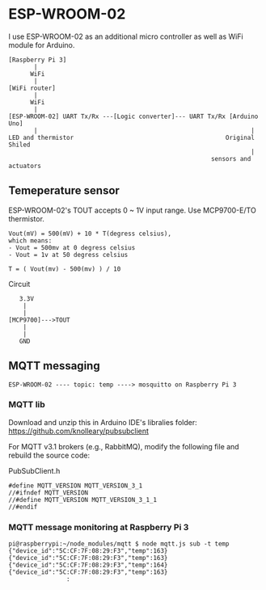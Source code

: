 # ESP-WROOM-02

I use ESP-WROOM-02 as an additional micro controller as well as WiFi module for Arduino.

```
[Raspberry Pi 3]
       |
      WiFi
       |
[WiFi router]
       |
      WiFi
       |
[ESP-WROOM-02] UART Tx/Rx ---[Logic converter]--- UART Tx/Rx [Arduino Uno]
       |                                                           |
LED and thermistor                                          Original Shiled
                                                                   |
                                                        sensors and actuators

```
## Temeperature sensor

ESP-WROOM-02's TOUT accepts 0 ~ 1V input range. Use MCP9700-E/TO thermistor.

```
Vout(mV) = 500(mV) + 10 * T(degress celsius),
which means:
- Vout = 500mv at 0 degress celsius
- Vout = 1v at 50 degress celsius

T = ( Vout(mv) - 500(mv) ) / 10
```

Circuit
```
   3.3V
    |
    |
[MCP9700]--->TOUT 
    |
    |
   GND
```
   
## MQTT messaging

```
ESP-WROOM-02 ---- topic: temp ----> mosquitto on Raspberry Pi 3
```

### MQTT lib

Download and unzip this in Arduino IDE's libralies folder:
https://github.com/knolleary/pubsubclient

For MQTT v3.1 brokers (e.g., RabbitMQ), modify the following file and rebuild the source code:

PubSubClient.h
```
#define MQTT_VERSION MQTT_VERSION_3_1
//#ifndef MQTT_VERSION
//#define MQTT_VERSION MQTT_VERSION_3_1_1
//#endif
```

### MQTT message monitoring at Raspberry Pi 3

```
pi@raspberrypi:~/node_modules/mqtt $ node mqtt.js sub -t temp
{"device_id":"5C:CF:7F:08:29:F3","temp":163}
{"device_id":"5C:CF:7F:08:29:F3","temp":163}
{"device_id":"5C:CF:7F:08:29:F3","temp":164}
{"device_id":"5C:CF:7F:08:29:F3","temp":163}
                :
```
